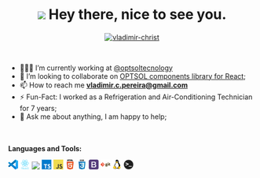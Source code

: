 <h1 align="center"><img src="https://emojis.slackmojis.com/emojis/images/1531849430/4246/blob-sunglasses.gif?1531849430" width="30"/> Hey there, nice to see you.</h1>

<div  align="center">
  <a href="https://linkedin.com/in/vladimir-christ" target="blank">
    <img align="center" src="https://cdn.jsdelivr.net/gh/devicons/devicon/icons/linkedin/linkedin-original.svg" alt="vladimir-christ" height="30" width="30" />
  </a>
</div>

&nbsp;<br>

- 👨🏽‍💻 I’m currently working at [@optsoltecnology](https://www.optsol.com.br/)
- 👯 I’m looking to collaborate on [OPTSOL components library for React](https://github.com/optsoldev/components-frontend-react);
- 📫 How to reach me **vladimir.c.pereira@gmail.com**
- ⚡️ Fun-Fact: I worked as a Refrigeration and Air-Conditioning Technician for 7 years;
- 💬 Ask me about anything, I am happy to help;

<br><br>
**Languages and Tools:**
<br>

<code><img height="20" src="https://raw.githubusercontent.com/github/explore/80688e429a7d4ef2fca1e82350fe8e3517d3494d/topics/visual-studio-code/visual-studio-code.png"></code>
<code><img height="20" src="https://raw.githubusercontent.com/devicons/devicon/master/icons/react/react-original-wordmark.svg"></code>
<code><img height="20" src="https://reactnative.dev/img/header_logo.svg"></code>
<code><img height="20" src="https://raw.githubusercontent.com/devicons/devicon/master/icons/typescript/typescript-original.svg"></code>
<code><img height="20" src="https://raw.githubusercontent.com/github/explore/80688e429a7d4ef2fca1e82350fe8e3517d3494d/topics/javascript/javascript.png"></code>
<code><img height="20" src="https://raw.githubusercontent.com/github/explore/80688e429a7d4ef2fca1e82350fe8e3517d3494d/topics/html/html.png"></code>
<code><img height="20" src="https://raw.githubusercontent.com/github/explore/80688e429a7d4ef2fca1e82350fe8e3517d3494d/topics/css/css.png"></code>
<code><img height="20" src="https://raw.githubusercontent.com/github/explore/80688e429a7d4ef2fca1e82350fe8e3517d3494d/topics/bootstrap/bootstrap.png"></code>
<code><img height="20" src="https://raw.githubusercontent.com/github/explore/80688e429a7d4ef2fca1e82350fe8e3517d3494d/topics/git/git.png"></code>
<code><img height="20" src="https://raw.githubusercontent.com/devicons/devicon/master/icons/linux/linux-original.svg"></code>
<code><img height="20" src="https://raw.githubusercontent.com/github/explore/80688e429a7d4ef2fca1e82350fe8e3517d3494d/topics/terminal/terminal.png"></code>
